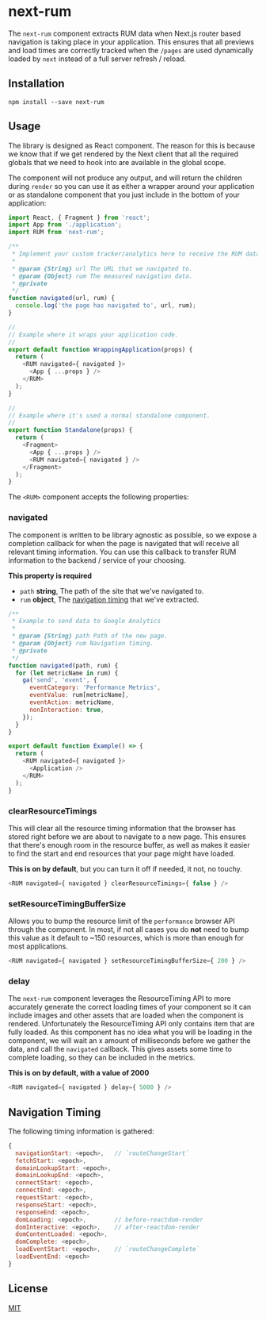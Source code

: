 # next-rum

The `next-rum` component extracts RUM data when Next.js router based navigation
is taking place in your application. This ensures that all previews and load
times are correctly tracked when the `/pages` are used dynamically loaded by
`next` instead of a full server refresh / reload.

## Installation

```
npm install --save next-rum
```

## Usage

The library is designed as React component. The reason for this is because
we know that if we get rendered by the Next client that all the required
globals that we need to hook into are available in the global scope.

The component will not produce any output, and will return the children
during `render` so you can use it as either a wrapper around your application
or as standalone component that you just include in the bottom of your
application:

```js
import React, { Fragment } from 'react';
import App from './application';
import RUM from 'next-rum';

/**
 * Implement your custom tracker/analytics here to receive the RUM data.
 *
 * @param {String} url The URL that we navigated to.
 * @param {Object} rum The measured navigation data.
 * @private
 */
function navigated(url, rum) {
  console.log('the page has navigated to', url, rum);
}

//
// Example where it wraps your application code.
//
export default function WrappingApplication(props) {
  return (
    <RUM navigated={ navigated }>
      <App { ...props } />
    </RUM>
  );
}

//
// Example where it's used a normal standalone component.
//
export function Standalone(props) {
  return (
    <Fragment>
      <App { ...props } />
      <RUM navigated={ navigated } />
    </Fragment>
  );
}
```

The `<RUM>` component accepts the following properties:

### navigated

The component is written to be library agnostic as possible, so we expose a
completion callback for when the page is navigated that will receive all
relevant timing information. You can use this callback to transfer RUM
information to the backend / service of your choosing.

**This property is required**

- `path` **string**, The path of the site that we've navigated to.
- `rum` **object**, The [navigation timing][timing] that we've extracted.

```js
/**
 * Example to send data to Google Analytics
 *
 * @param {String} path Path of the new page.
 * @param {Object} rum Navigation timing.
 * @private
 */
function navigated(path, rum) {
  for (let metricName in rum) {
    ga('send', 'event', {
      eventCategory: 'Performance Metrics',
      eventValue: rum[metricName],
      eventAction: metricName,
      nonInteraction: true,
    });
  }
}

export default function Example() => {
  return (
    <RUM navigated={ navigated }>
      <Application />
    </RUM>
  );
}
```

### clearResourceTimings

This will clear all the resource timing information that the browser has stored
right before we are about to navigate to a new page. This ensures that there's
enough room in the resource buffer, as well as makes it easier to find the start
and end resources that your page might have loaded.

**This is on by default**, but you can turn it off if needed, it not, no touchy.

```js
<RUM navigated={ navigated } clearResourceTimings={ false } />
```

### setResourceTimingBufferSize

Allows you to bump the resource limit of the `performance` browser API through
the component. In most, if not all cases you do **not** need to bump this value
as it default to ~150 resources, which is more than enough for most applications.

```js
<RUM navigated={ navigated } setResourceTimingBufferSize={ 200 } />
```

### delay

The `next-rum` component leverages the ResourceTiming API to more accurately
generate the correct loading times of your component so it can include images
and other assets that are loaded when the component is rendered. Unfortunately
the ResourceTiming API only contains item that are fully loaded. As this component
has no idea what you will be loading in the component, we will wait an x amount
of milliseconds before we gather the data, and call the `navigated` callback.
This gives assets some time to complete loading, so they can be included in the
metrics.

**This is on by default, with a value of 2000**

```js
<RUM navigated={ navigated } delay={ 5000 } />
```

## Navigation Timing

The following timing information is gathered:

```js
{
  navigationStart: <epoch>,   // `routeChangeStart`
  fetchStart: <epoch>,
  domainLookupStart: <epoch>,
  domainLookupEnd: <epoch>,
  connectStart: <epoch>,
  connectEnd: <epoch>,
  requestStart: <epoch>,
  responseStart: <epoch>,
  responseEnd: <epoch>,
  domLoading: <epoch>,        // before-reactdom-render
  domInteractive: <epoch>,    // after-reactdom-render
  domContentLoaded: <epoch>,
  domComplete: <epoch>,
  loadEventStart: <epoch>,    // `routeChangeComplete`
  loadEventEnd: <epoch>
}
```

## License

[MIT](/LICENSE)

[timing]: #navigation-timing
